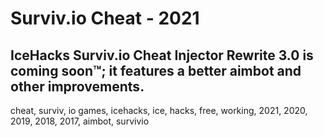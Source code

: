 # Surviv.io Cheat - 2021
## IceHacks Surviv.io Cheat Injector Rewrite 3.0 is coming soon™️; it features a better aimbot and other improvements.




cheat, surviv, io games, icehacks, ice, hacks, free, working, 2021, 2020, 2019, 2018, 2017, aimbot, survivio
